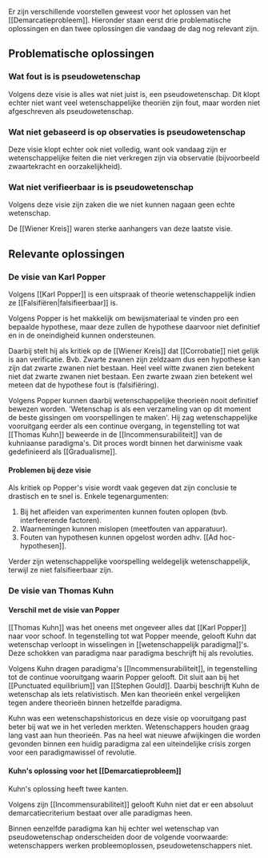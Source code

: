 Er zijn verschillende voorstellen geweest voor het oplossen van het [[Demarcatieprobleem]]. Hieronder staan eerst drie problematische oplossingen en dan twee oplossingen die vandaag de dag nog relevant zijn.

## Problematische oplossingen
### Wat fout is is pseudowetenschap
Volgens deze visie is alles wat niet juist is, een pseudowetenschap. Dit klopt echter niet want veel wetenschappelijke theoriën zijn fout, maar worden niet afgeschreven als pseudowetenschap.

### Wat niet gebaseerd is op observaties is pseudowetenschap
Deze visie klopt echter ook niet volledig, want ook vandaag zijn er wetenschappelijke feiten die niet verkregen zijn via observatie (bijvoorbeeld zwaartekracht en oorzakelijkheid).

### Wat niet verifieerbaar is is pseudowetenschap
Volgens deze visie zijn zaken die we niet kunnen nagaan geen echte wetenschap.

De [[Wiener Kreis]] waren sterke aanhangers van deze laatste visie.

## Relevante oplossingen
### De visie van Karl Popper
Volgens [[Karl Popper]] is een uitspraak of theorie wetenschappelijk indien ze [[Falsifiëren|falsifieerbaar]] is.

Volgens Popper is het makkelijk om bewijsmateriaal te vinden pro een bepaalde hypothese, maar deze zullen de hypothese daarvoor niet definitief en in de oneindigheid kunnen ondersteunen. 

Daarbij stelt hij als kritiek op de [[Wiener Kreis]] dat [[Corrobatie]] niet gelijk is aan verificatie. Bvb. Zwarte zwanen zijn zeldzaam dus een hypothese kan zijn dat zwarte zwanen niet bestaan. Heel veel witte zwanen zien betekent niet dat zwarte zwanen niet bestaan. Een zwarte zwaan zien betekent wel meteen dat de hypothese fout is (falsifiëring).

Volgens Popper kunnen daarbij wetenschappelijke theorieën nooit definitief bewezen worden. 'Wetenschap is als een verzameling van op dit moment de beste gissingen om voorspellingen te maken'. Hij zag wetenschappelijke vooruitgang eerder als een continue overgang, in tegenstelling tot wat [[Thomas Kuhn]] beweerde in de [[Incommensurabiliteit]] van de kuhniaanse paradigma's. Dit proces wordt binnen het darwinisme vaak gedefinieerd als [[Gradualisme]].

#### Problemen bij deze visie
Als kritiek op Popper's visie wordt vaak gegeven dat zijn conclusie te drastisch en te snel is. Enkele tegenargumenten:
1. Bij het afleiden van experimenten kunnen fouten oplopen (bvb. interfererende factoren).
2. Waarnemingen kunnen mislopen (meetfouten van apparatuur).
3. Fouten van hypothesen kunnen opgelost worden adhv. [[Ad hoc-hypothesen]].

Verder zijn wetenschappelijke voorspelling weldegelijk wetenschappelijk, terwijl ze niet falsifieerbaar zijn.

### De visie van Thomas Kuhn
#### Verschil met de visie van Popper
[[Thomas Kuhn]] was het oneens met ongeveer alles dat [[Karl Popper]] naar voor schoof. In tegenstelling tot wat Popper meende, gelooft Kuhn dat wetenschap verloopt in wisselingen in [[wetenschappelijk paradigma]]'s. Deze schokken van paradigma naar paradigma beschrijft hij als revoluties.

Volgens Kuhn dragen paradigma's [[Incommensurabiliteit]], in tegenstelling tot de continue vooruitgang waarin Popper gelooft. Dit sluit aan bij het [[Punctuated equilibrium]] van [[Stephen Gould]]. Daarbij beschrijft Kuhn de wetenschap als iets relativistisch. Men kan theorieën enkel vergelijken tegen andere theorieën binnen hetzelfde paradigma.

Kuhn was een wetenschapshistoricus en deze visie op vooruitgang past beter bij wat we in het verleden merkten. Wetenschappers houden graag lang vast aan hun theorieën. Pas na heel wat nieuwe afwijkingen die worden gevonden binnen een huidig paradigma zal een uiteindelijke crisis zorgen voor een paradigmawissel of revolutie.

#### Kuhn's oplossing voor het [[Demarcatieprobleem]] 
Kuhn's oplossing heeft twee kanten.

Volgens zijn [[Incommensurabiliteit]] gelooft Kuhn niet dat er een absoluut demarcatiecriterium bestaat over alle paradigmas heen.

Binnen eenzelfde paradigma kan hij echter wel wetenschap van pseudowetenschap onderscheiden door de volgende voorwaarde: wetenschappers werken probleemoplossen, pseudowetenschappers niet.